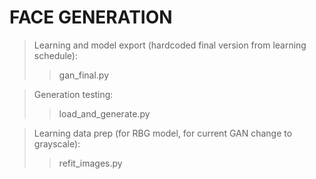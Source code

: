 # FACE GENERATION
> Learning and model export (hardcoded final version from learning schedule):
> > gan_final.py

> Generation testing:
> > load_and_generate.py

> Learning data prep (for RBG model, for current GAN change to grayscale):
> > refit_images.py

